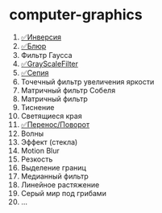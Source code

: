 # computer-graphics
1. [✅Инверсия](https://github.com/Namxobick/computer-graphics/blob/main/image_editor/filters_opencv/filters/point_filters/inversion)
2. [✅Блюр](https://github.com/Namxobick/computer-graphics/tree/main/image_editor/filters_opencv/filters/local_filters/arithmetic_mean)
3. Фильтр Гаусса
4. [✅GrayScaleFilter](https://github.com/Namxobick/computer-graphics/tree/main/image_editor/filters_opencv/filters/point_filters/gray_scale)
5. [✅Сепия](https://github.com/Namxobick/computer-graphics/tree/main/image_editor/filters_opencv/filters/point_filters/sepia)
6. Точечный фильтр увеличения яркости
7. Матричный фильтр Собеля
8. Матричный фильтр
9. Тиснение
10. Светящиеся края
11. [✅Перенос/Поворот](https://github.com/Namxobick/computer-graphics/tree/main/image_editor/filters_opencv/filters/point_filters/relocation_%26_rotation)
12. Волны
13. Эффект (стекла)
14. Motion Blur
15. Резкость
16. Выделение границ
17. Медианный фильтр
18. Линейное растяжение
19. Серый мир под грибами
20. ...
